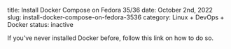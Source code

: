 title: Install Docker Compose on Fedora 35/36
date: October 2nd, 2022
slug: install-docker-compose-on-fedora-3536
category: Linux + DevOps + Docker
status: inactive

If you've never installed Docker before, follow this link on how to do so.


